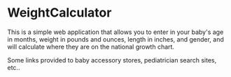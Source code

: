 # WeightCalculator

This is a simple web application that allows you to enter in your baby's age in months, weight in pounds and ounces, length in inches, and gender, and will calculate
where they are on the national growth chart.

Some links provided to baby accessory stores, pediatrician search sites, etc..
